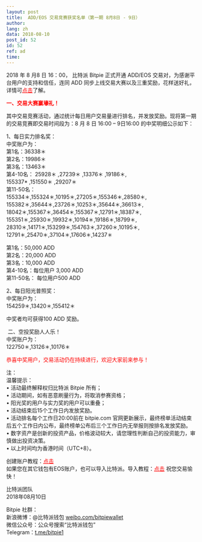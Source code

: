```yaml
---
layout: post
title:  ADD/EOS 交易竞赛获奖名单（第一期 8月8日 - 9日）
author: 
lang: zh
data: 2018-08-10
post_id: 52
id: 52
ref: ad
time: 
---
```


2018 年 8 月8 日 16：00， 比特派 Bitpie 正式开通 ADD/EOS 交易对，为感谢平台用户的支持和信任，连同 ADD 同步上线交易大赛以及三重奖励，花样送好礼，详情可<a href="https://bitpie.com/2018-08-06/addeos-trading-competition-note" target="_blank" style="color:red">点击</a>了解。

<strong style="color:red">一、交易大赛赢壕礼！</strong>

其中交易竞赛活动，通过统计每日用户交易量进行排名，并发放奖励。现将第一期的交易竞赛即交易时间段为：8 月 8 日 16:00 – 9日16:00 的中奖明细公示如下：

1、每日实力排名奖：<br/>
中奖账户为：<br/>
第1名：36338＊ <br/>
第2名：19986＊ <br/> 
第3名：13463＊ <br/>
第4-10名：
25928＊ ,27239＊ ,13376＊ ,19186＊,<br/>
155337* ,151550＊ ,29207＊ <br/>
第11-50名：<br/>
155334＊,155324＊,10195＊,27205＊,155346＊,28580＊,<br/>
155382＊,35644＊,23726＊,10253＊,35644＊,36613＊,<br/>
18042＊,155367＊,36454＊,155367＊,12791＊,18387＊,<br/>
155351＊,25930＊,19932＊,10194＊,19186＊,18799＊,<br/>
28310＊,14171＊,153299＊,154763＊,37260＊,10195＊,<br/>
12791＊,25470＊,37104＊,17606＊,14237＊<br/>

第1名：50,000 ADD<br/>
第2名：20,000 ADD<br/>
第3名：10,000 ADD<br/>
第4-10名：每位用户 3,000 ADD<br/>
第11-50名： 每位用户500 ADD<br/>


2、每日阳光普照奖：<br/>
中奖账户为：<br/>
154259＊,13420＊,155412＊ 

中奖者均可获得100 ADD 奖励。

 二、空投奖励人人乐！<br/>
中奖账户为：<br/>
122750＊,13126＊,10176＊



<span style="color:red">恭喜中奖用户，交易活动仍在持续进行，欢迎大家前来参与！</span>

注：<br/>
温馨提示：<br/>
• 活动最终解释权归比特派 Bitpie 所有；<br/>
• 活动期间，如有恶意刷量行为，将取消参赛资格；<br/>
• 阳光奖的用户与实力奖的用户可以重叠；<br/>
• 活动结束后15个工作日内发放奖励。<br/>
• 活动排名每个工作日20:00前在 bitpie.com 官网更新展示，最终榜单活动结束后五个工作日内公布，最终榜单公布后三个工作日内无举报则按排名发放奖励。<br/>
• 数字资产是创新的投资产品，价格波动较大，请您理性判断自己的投资能力，审慎做出投资决策。<br/>
• 以上时间均为香港时间（UTC+8）。


创建账户教程：<a href="http://docs.bitpie.com/zh_CN/latest/eosaccount/index.html" target="_blank" style="color:red">点击</a><br/>
如果您在其它钱包有EOS账户，也可以导入比特派。导入教程：<a href="http://docs.bitpie.com/zh_CN/latest/privateKeyImport/index.html" target="_blank" style="color:red">点击</a>
祝您交易愉快！


比特派团队<br/>
2018年08月10日

Bitpie 社群：<br/>
新浪微博：@比特派钱包 <a href="https://weibo.com/bitpiewallet" target="_blank">weibo.com/bitpiewallet</a><br/>
微信公众号：公众号搜索“比特派钱包”<br/>
Telegram：<a href="https://t.me/bitpie1" target="_blank">t.me/bitpie1</a>

